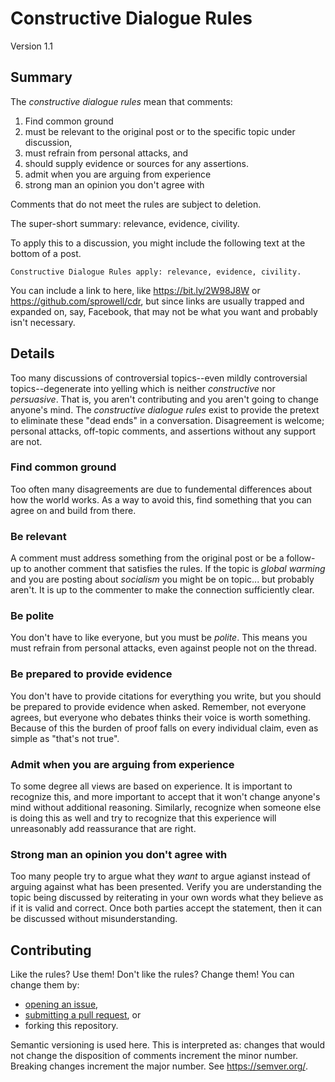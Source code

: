 # Constructive Dialogue Rules

Version 1.1

## Summary

The _constructive dialogue rules_ mean that comments:

1. Find common ground
2. must be relevant to the original post or to the specific topic under discussion,
3. must refrain from personal attacks, and
4. should supply evidence or sources for any assertions.
5. admit when you are arguing from experience
6. strong man an opinion you don't agree with

Comments that do not meet the rules are subject to deletion.

The super-short summary: relevance, evidence, civility.

To apply this to a discussion, you might include the following text at the bottom of a post.

    Constructive Dialogue Rules apply: relevance, evidence, civility.
    
You can include a link to here, like https://bit.ly/2W98J8W or https://github.com/sprowell/cdr, but since links are usually trapped and expanded on, say, Facebook, that may not be what you want and probably isn't necessary.

## Details

Too many discussions of controversial topics--even mildly controversial topics--degenerate into yelling which is neither _constructive_ nor _persuasive_.  That is, you aren't contributing and you aren't going to change anyone's mind.  The _constructive dialogue rules_ exist to provide the pretext to eliminate these "dead ends" in a conversation.  Disagreement is welcome; personal attacks, off-topic comments, and assertions without any support are not.

### Find common ground
Too often many disagreements are due to fundemental differences about how the world works.  As a way to avoid this, find something that you can agree on and build from there.

### Be relevant
A comment must address something from the original post or be a follow-up to another comment that satisfies the rules.  If the topic is _global warming_ and you are posting about _socialism_ you might be on topic... but probably aren't.  It is up to the commenter to make the connection sufficiently clear.

### Be polite
You don't have to like everyone, but you must be _polite_.  This means you must refrain from personal attacks, even against people not on the thread.

### Be prepared to provide evidence
You don't have to provide citations for everything you write, but you should be prepared to provide evidence when asked.  Remember, not everyone agrees, but everyone who debates thinks their voice is worth something.  Because of this the burden of proof falls on every individual claim, even as simple as "that's not true".

### Admit when you are arguing from experience
To some degree all views are based on experience.  It is important to recognize this, and more important to accept that it won't change anyone's mind without additional reasoning.  Similarly, recognize when someone else is doing this as well and try to recognize that this experience will unreasonably add reassurance that are right.

### Strong man an opinion you don't agree with
Too many people try to argue what they *want* to argue agianst instead of arguing against what has been presented.  Verify you are understanding the topic being discussed by reiterating in your own words what they believe as if it is valid and correct.  Once both parties accept the statement, then it can be discussed without misunderstanding.


## Contributing

Like the rules?  Use them!  Don't like the rules?  Change them!  You can change them by:

* [opening an issue][issue],
* [submitting a pull request][pull], or
* forking this repository.

Semantic versioning is used here.  This is interpreted as: changes that would not change the disposition of comments increment the minor number.  Breaking changes increment the major number.  See https://semver.org/.

[semver]: https://semver.org/
[issue]: https://github.com/sprowell/cdr/issues
[pull]: https://github.com/sprowell/cdr/pulls

